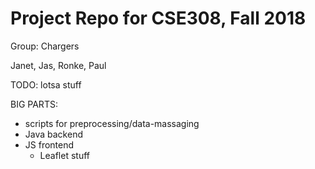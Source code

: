 # Project Repo for CSE308, Fall 2018

Group: Chargers

Janet, Jas, Ronke, Paul

TODO: lotsa stuff

BIG PARTS: 
- scripts for preprocessing/data-massaging
- Java backend
- JS frontend
  - Leaflet stuff
